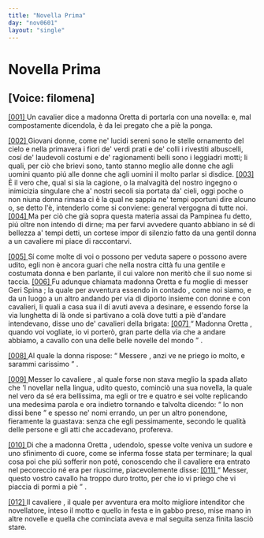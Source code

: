 ```yaml
---
title: "Novella Prima"
day: "nov0601"
layout: "single"
---
```

<div id="nov0601" type="novella" who="filomena">
 <h1>
  Novella Prima
 </h1>
 <p>
  <h2>
   [Voice: filomena]
  </h2>
 </p>
 <argument>
  <p>
   <a href="{{ site.baseurl }}enDecameron/nov0601#p06010001">
    [001]
   </a>
   Un
   <name persref="cavaliere-0601" type="person">
    cavalier
   </name>
   dice a
   <name persref="oretta" type="person">
    madonna Oretta
   </name>
   di portarla con una novella: e, mal compostamente dicendola, &egrave; da lei pregato che a pi&egrave; la ponga.
  </p>
 </argument>
 <div3 type="commentary" who="filomena">
  <p>
   <a href="{{ site.baseurl }}enDecameron/nov0601#p06010002">
    [002]
   </a>
   Giovani donne, come ne' lucidi sereni sono le stelle ornamento del cielo e nella primavera i fiori de' verdi prati e de' colli i rivestiti albuscelli, cos&iacute; de' laudevoli costumi e de' ragionamenti belli sono i leggiadri motti; li quali, per ci&ograve; che brievi sono, tanto stanno meglio alle donne che agli uomini quanto pi&uacute; alle donne che agli uomini il molto parlar si disdice.
   <a href="{{ site.baseurl }}enDecameron/nov0601#p06010003">
    [003]
   </a>
   &Egrave; il vero che, qual si sia la cagione, o la malvagit&agrave; del nostro ingegno o inimicizia singulare che a' nostri secoli sia portata da' cieli, oggi poche o non niuna donna rimasa ci &egrave; la qual ne sappia ne' tempi oportuni dire alcuno o, se detto l'&egrave;, intenderlo come si conviene: general vergogna di tutte noi.
   <a href="{{ site.baseurl }}enDecameron/nov0601#p06010004">
    [004]
   </a>
   Ma per ci&ograve; che gi&agrave; sopra questa materia assai da
   <name persref="pampinea" type="person">
    Pampinea
   </name>
   fu detto, pi&uacute; oltre non intendo di dirne; ma per farvi avvedere quanto abbiano in s&eacute; di bellezza a' tempi detti, un cortese impor di silenzio fatto da una
   <name persref="oretta" type="person">
    gentil donna
   </name>
   a un
   <name persref="cavaliere-0601" type="person">
    cavaliere
   </name>
   mi piace di raccontarvi.
  </p>
 </div3>
 <p>
  <a href="{{ site.baseurl }}enDecameron/nov0601#p06010005">
   [005]
  </a>
  S&iacute; come molte di voi o possono per veduta sapere o possono avere udito, egli non &egrave; ancora guari che nella
  <name placeref="firenze" type="place">
   nostra citt&agrave;
  </name>
  fu una gentile e costumata donna e ben parlante, il cui valore non merit&ograve; che il suo nome si taccia.
  <a href="{{ site.baseurl }}enDecameron/nov0601#p06010006">
   [006]
  </a>
  Fu adunque chiamata
  <name persref="oretta" type="person">
   madonna Oretta
  </name>
  e fu moglie di messer
  <name persref="gerispina" type="person">
   Geri Spina
  </name>
  ; la quale per avventura essendo in
  <name placeref="contado-0601" type="place">
   contado
  </name>
  , come noi siamo, e da un luogo a un altro andando per via di diporto insieme con donne e con cavalieri, li quali a casa sua il d&iacute; avuti aveva a desinare, e essendo forse la via lunghetta di l&agrave; onde si partivano a col&agrave; dove tutti a pi&egrave; d'andare intendevano, disse uno de' cavalieri della brigata:
  <a href="{{ site.baseurl }}enDecameron/nov0601#p06010007">
   [007]
  </a>
  <q direct="unspecified" who="cavaliere-0601">
   <name persref="oretta" type="person">
    Madonna Oretta
   </name>
   , quando voi vogliate, io vi porter&ograve;, gran parte della via che a andare abbiamo, a cavallo con una delle belle novelle del mondo
  </q>
  .
 </p>
 <p>
  <a href="{{ site.baseurl }}enDecameron/nov0601#p06010008">
   [008]
  </a>
  Al quale
  <name persref="oretta" type="person">
   la donna
  </name>
  rispose:
  <q direct="unspecified" who="oretta">
   <name persref="cavaliere-0601" type="person">
    Messere
   </name>
   , anzi ve ne priego io molto, e sarammi carissimo
  </q>
  .
 </p>
 <p>
  <a href="{{ site.baseurl }}enDecameron/nov0601#p06010009">
   [009]
  </a>
  Messer lo
  <name persref="cavaliere-0601" type="person">
   cavaliere
  </name>
  , al quale forse non stava meglio la spada allato che 'l novellar nella lingua, udito questo, cominci&ograve; una sua novella, la quale nel vero da s&eacute; era bellissima, ma egli or tre e quatro e sei volte replicando una medesima parola e ora indietro tornando e talvolta dicendo:
  <q direct="unspecified" who="cavaliere-0601">
   Io non dissi bene
  </q>
  e spesso ne' nomi errando, un per un altro ponendone, fieramente la guastava: senza che egli pessimamente, secondo le qualit&agrave; delle persone e gli atti che accadevano, profereva.
 </p>
 <p>
  <a href="{{ site.baseurl }}enDecameron/nov0601#p06010010">
   [010]
  </a>
  Di che a madonna
  <name persref="oretta" type="person">
   Oretta
  </name>
  , udendolo, spesse volte veniva un sudore e uno sfinimento di cuore, come se inferma fosse stata per terminare; la qual cosa poi che pi&uacute; sofferir non pot&eacute;, conoscendo che il
  <name persref="cavaliere-0601" type="person">
   cavaliere
  </name>
  era entrato nel pecoreccio n&eacute; era per riuscirne, piacevolemente disse:
  <a href="{{ site.baseurl }}enDecameron/nov0601#p06010011">
   [011]
  </a>
  <q direct="unspecified" who="oretta">
   Messer, questo vostro cavallo ha troppo duro trotto, per che io vi priego che vi piaccia di pormi a pi&egrave;
  </q>
  .
 </p>
 <p>
  <a href="{{ site.baseurl }}enDecameron/nov0601#p06010012">
   [012]
  </a>
  Il
  <name persref="cavaliere-0601" type="person">
   cavaliere
  </name>
  , il quale per avventura era molto migliore intenditor che novellatore, inteso il motto e quello in festa e in gabbo preso, mise mano in altre novelle e quella che cominciata aveva e mal seguita senza finita lasci&ograve; stare.
 </p>
</div>